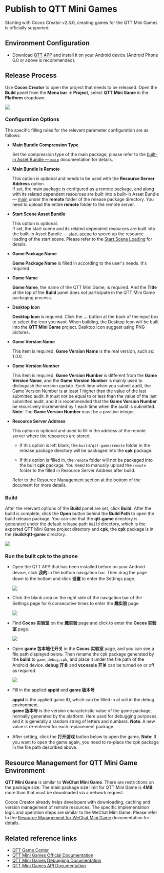 # Publish to QTT Mini Games

Starting with Cocos Creator v2.3.0, creating games for the QTT Mini Games is officially supported.

## Environment Configuration

- Download [QTT APP](https://game.qutoutiao.net/doc/index.html#/doc/debug_in_app) and install it on your Android device (Android Phone 6.0 or above is recommended).

## Release Process

Use **Cocos Creator** to open the project that needs to be released. Open the **Build** panel from the **Menu bar -> Project**, select **QTT Mini Game** in the **Platform** dropdown.

![](publish-qutoutiao/build.png)

### Configuration Options

The specific filling rules for the relevant parameter configuration are as follows:

- **Main Bundle Compression Type**

  Set the compression type of the main package, please refer to the [built-in Asset Bundle — `main`](../asset-manager/bundle.md#the-built-in-asset-bundle) documentation for details.

- **Main Bundle Is Remote**

  This option is optional and needs to be used with the **Resource Server Address** option.<br>
  If set, the main package is configured as a remote package, and along with its related dependent resources are built into a built-in Asset Bundle — [main](../asset-manager/bundle.md#the-built-in-asset-bundle) under the **remote** folder of the release package directory. You need to upload the entire **remote** folder to the remote server.

- **Start Scene Asset Bundle**

  This option is optional.<br>
  If set, the start scene and its related dependent resources are built into the built-in Asset Bundle — [start-scene](../asset-manager/bundle.md#the-built-in-asset-bundle) to speed up the resource loading of the start scene. Please refer to the [Start Scene Loading](publish-wechatgame.md#speed-up-the-loading-of-the-start-scene) for details.

- **Game Package Name**

  **Game Package Name** is filled in according to the user's needs. It's required.

- **Game Name**

  **Game Name**, the name of the QTT Mini Game, is required. And the **Title** at the top of the **Build** panel does not participate in the QTT Mini Game packaging process.

- **Desktop Icon**

  **Desktop Icon** is required. Click the **...** button at the back of the input box to select the icon you want. When building, the Desktop Icon will be built into the **QTT Mini Game** project. Desktop Icon suggest using PNG pictures.

- **Game Version Name**

  This item is required. **Game Version Name** is the real version, such as: 1.0.0.

- **Game Version Number**

  This item is required. **Game Version Number** is different from the **Game Version Name**, and the **Game Version Number** is mainly used to distinguish the version update. Each time when you submit audit, the Game Version Number is at least 1 higher than the value of the last submitted audit. It must not be equal to or less than the value of the last submitted audit, and it is recommended that the **Game Version Number** be recursively incremented by 1 each time when the audit is submitted. **Note**: The **Game Version Number** must be a positive integer.

- **Resource Server Address**

  This option is optional and used to fill in the address of the remote server where the resources are stored.

  - If this option is left blank, the `build/qtt-game/remote` folder in the release package directory will be packaged into the **cpk** package.

  - If this option is filled in, the `remote` folder will not be packaged into the built **cpk** package. You need to manually upload the `remote` folder to the filled in Resource Server Address after build.

  Refer to the Resource Management section at the bottom of the document for more details.

### Build

After the relevant options of the **Build** panel are set, click **Build**. After the build is complete, click the **Open** button behind the **Build Path** to open the build release package. You can see that the **qtt-game** directory is generated under the default release path `build` directory, which is the exported QTT Mini Game project directory and **cpk**, the **cpk** package is in the **/build/qtt-game** directory.

![](publish-qutoutiao/output.png)

### Run the built cpk to the phone

- Open the QTT APP that has been installed before on your Android device, click **我的** in the bottom navigation bar. Then drag the page down to the bottom and click **设置** to enter the Settings page.

  ![](publish-qutoutiao/setting.png)

- Click the blank area on the right side of the navigation bar of the Settings page for 6 consecutive times to enter the **趣实验** page.

  ![](publish-qutoutiao/click.png)

- Find **Cocos 实验室** on the **趣实验** page and click to enter the **Cocos 实验室** page.

  ![](publish-qutoutiao/golab.png)

- Open **game 包本地化开关** in the **Cocos 实验室** page, and you can see a file path displayed below. Then rename the cpk package generated by the **build** to `game_debug.cpk`, and place it under the file path of the Android device. **debug 开关** and **vconsole 开关** can be turned on or off as required.

  ![](publish-qutoutiao/nativecpk.png)

- Fill in the applied **appid** and **game 版本号**

  **appid** is the applied game ID, which can be filled in at will in the debug environment.<br>
  **game 版本号** is the version characteristic value of the game package, normally generated by the platform. Here used for debugging purposes, and it is generally a random string of letters and numbers. **Note**: A new value is re-entered for each replacement package.

- After setting, click the **打开游戏** button below to open the game. **Note**: If you want to open the game again, you need to re-place the cpk package in the file path described above.

## Resource Management for QTT Mini Game Environment

**QTT Mini Game** is similar to **WeChat Mini Game**. There are restrictions on the package size. The main package size limit for QTT Mini Game is **4MB**, more than that must be downloaded via a network request.

Cocos Creator already helps developers with downloading, caching and version management of remote resources. The specific implementation logic and operation steps are similar to the WeChat Mini Game. Please refer to the [Resource Management for WeChat Mini Game](./publish-wechatgame.md#resource-management-for-the-wechat-mini-games) documentation for details.

## Related reference links

- [QTT Game Center](http://game.qutoutiao.net/official/home/prod/index.html)
- [QTT Mini Games Official Documentation](https://game.qutoutiao.net/doc/index.html#/)
- [QTT Mini Games Debugging Documentation](https://game.qutoutiao.net/doc/index.html#/doc/debug_in_app)
- [QTT Mini Games API Documentation](https://game.qutoutiao.net/doc/index.html#/doc/sdk)
